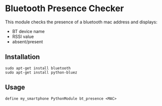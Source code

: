 
# Bluetooth Presence Checker
This module checks the presence of a bluetooth mac address and displays:
 - BT device name
 - RSSI value
 - absent/present

## Installation
```
sudo apt-get install bluetooth
sudo apt-get install python-bluez
```

## Usage
```
define my_smartphone PythonModule bt_presence <MAC>
```